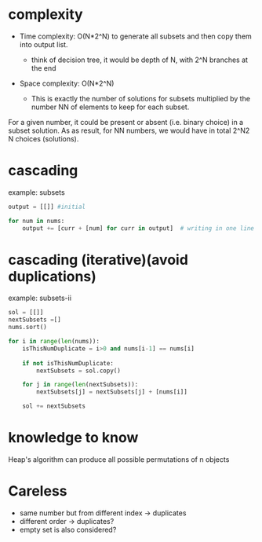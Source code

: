 # complexity
- Time complexity: O(N*2^N) to generate all subsets and then copy them into output list.
  - think of decision tree, it would be depth of N, with 2^N branches at the end

- Space complexity: O(N*2^N)
  - This is exactly the number of solutions for subsets multiplied by the number NN of elements to keep for each subset.

For a given number, it could be present or absent (i.e. binary choice) in a subset solution. As as result, for NN numbers, we would have in total 2^N2 
N
  choices (solutions).

# cascading
example: subsets
```python
output = [[]] #initial

for num in nums:
    output += [curr + [num] for curr in output]  # writing in one line is a smart way to avoid problem
```

# cascading (iterative)(avoid duplications)
example: subsets-ii
```python
sol = [[]]
nextSubsets =[]
nums.sort()

for i in range(len(nums)):
    isThisNumDuplicate = i>0 and nums[i-1] == nums[i]
    
    if not isThisNumDuplicate:
        nextSubsets = sol.copy()

    for j in range(len(nextSubsets)):
        nextSubsets[j] = nextSubsets[j] + [nums[i]]

    sol += nextSubsets
```

# knowledge to know
Heap's algorithm can produce all possible permutations of n objects

# Careless
- same number but from different index -> duplicates
- different order -> duplicates?
- empty set is also considered?
